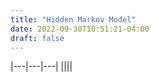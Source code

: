 ```yaml
---
title: "Hidden Markov Model"
date: 2022-09-30T10:51:21-04:00
draft: false
---
```


|---|---|---|
||||